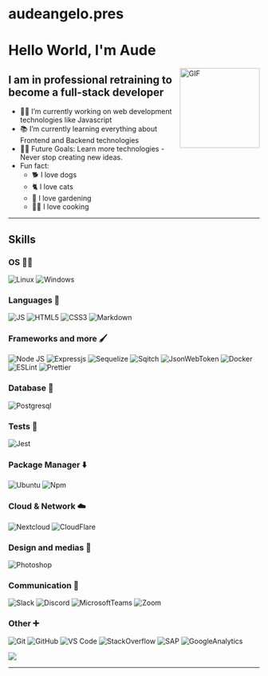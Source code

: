 # audeangelo.pres
# Hello World, I'm Aude

<img align="right" alt="GIF" height="160px" src="https://media.giphy.com/media/du3J3cXyzhj75IOgvA/giphy.gif" />

## I am in professional retraining to become a full-stack developer

- 👨‍💻 I’m currently working on web development technologies like Javascript
- 📚 I’m currently learning everything about Frontend and Backend technologies
- 💪🏼 Future Goals: Learn more technologies - Never stop creating new ideas.
- Fun fact: 
     - 🐕 I love dogs
     - 🐈 I love cats
     - 🥕 I love gardening
     - 👨‍🍳 I love cooking

---

## Skills

### OS 👨‍💻

![Linux](https://img.shields.io/badge/Linux-FCC624?style=flat-square&logo=linux&logoColor=black)
![Windows](https://img.shields.io/badge/Windows-0078D6?style=flat-square&logo=windows&logoColor=white)


### Languages 💬

![JS](https://img.shields.io/badge/javascript-black?style=flat&logo=Javascript&labelColor=black)
![HTML5](https://img.shields.io/badge/-HTML5-%23E44D27?style=flat-square&logo=html5&logoColor=ffffff)
![CSS3](https://img.shields.io/badge/-CSS3-%231572B6?style=flat-square&logo=css3)
![Markdown](https://img.shields.io/badge/-Markdown-000000?style=flat-square&logo=markdown)


### Frameworks and more 🖌️

![Node JS](https://img.shields.io/badge/Nodejs-green?style=flat&logo=Node.js&labelColor=black)
![Expressjs](https://img.shields.io/badge/Express.js-404D59?style=flat-square)
![Sequelize](https://img.shields.io/badge/sequelize-323330?style=flat-square&logo=sequelize&logoColor=blue)
![Sqitch](https://img.shields.io/badge/Sqitch-blue?style=flat&logo=Sqitch&labelColor=black)
![JsonWebToken](https://img.shields.io/badge/json%20web%20tokens-323330?style=flat-square&logo=json-web-tokens&logoColor=pink)
![Docker](https://img.shields.io/badge/Docker-blue?style=flat&logo=Docker&labelColor=black)
![ESLint](https://img.shields.io/badge/ESLint-purple?style=flat&logo=eslint&labelColor=black)
![Prettier](https://img.shields.io/badge/Prettier-orange?style=flat&logo=Prettier&labelColor=black)



### Database 📂

![Postgresql](https://img.shields.io/badge/PostgreSQL-316192?style=flat-square&logo=postgresql&logoColor=white)

### Tests 🧪

![Jest](https://img.shields.io/badge/Jest-323330?style=&logo=Jest&logoColor=white)

### Package Manager ⬇️

![Ubuntu](https://img.shields.io/badge/Ubuntu-red?style=flat&logo=Ubuntu&labelColor=black)
![Npm](https://img.shields.io/badge/-npm-CB3837?style=flat-square&logo=npm)

### Cloud & Network ☁️

![Nextcloud](https://img.shields.io/badge/Nextcloud-0082C9?style=flat-square&logo=Nextcloud&logoColor=white)
![CloudFlare](https://img.shields.io/badge/Cloudflare-F38020?style=flate-square&logo=Cloudflare&logoColor=white)

### Design and medias 🎨

![Photoshop](https://aleen42.github.io/badges/src/photoshop.svg)

### Communication 🔗

![Slack]( https://img.shields.io/badge/Slack-4A154B?style=flate-square&logo=slack&logoColor=white)
![Discord](https://img.shields.io/badge/Discord-7289DA?style=flate-square&logo=discord&logoColor=white)
![MicrosoftTeams](https://img.shields.io/badge/Microsoft_Teams-6264A7?&logo=microsoft-teams&logoColor=white)
![Zoom](https://img.shields.io/badge/Zoom-2D8CFF?&logo=zoom&logoColor=white)



### Other ➕

![Git](https://img.shields.io/badge/-Git-%23F05032?style=flat-square&logo=git&logoColor=%23ffffff)
![GitHub](https://img.shields.io/badge/-GitHub-181717?style=flat-square&logo=github)
![VS Code](http://img.shields.io/badge/-VS%20Code-007ACC?style=flat-square&logo=visual-studio-code&logoColor=ffffff)
![StackOverflow](https://aleen42.github.io/badges/src/stackoverflow.svg)
![SAP](https://img.shields.io/badge/SAP-0FAAFF?&logo=sap&logoColor=white)
![GoogleAnalytics](https://img.shields.io/badge/Google%20Analytics-E37400?&logo=google%20analytics&logoColor=white)


[![](https://visitcount.itsvg.in/api?id=audeangelo&label=Profile%20Views&color=0&icon=5&pretty=true)](https://visitcount.itsvg.in)
<br/>

---





<!---
audeangelo/audeangelo is a ✨ special ✨ repository because its `README.md` (this file) appears on your GitHub profile.
You can click the Preview link to take a look at your changes.
--->
